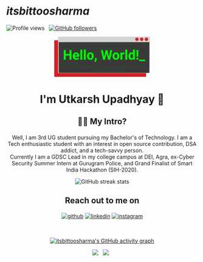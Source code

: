 # *itsbittoosharma* <div align="center">
        
![Profile views](https://gpvc.arturio.dev/18Sept2021)     [![GitHub followers](https://img.shields.io/github/followers/itsbittoosharma.svg?style=social&label=Follow)](https://github.com/itsbittoosharma?tab=followers)  
 </div>
 <p align="center">
    <a href="https://github.com/itsbittoosharma"><img width="50%" src="hello.png "/></a>
</p>
<h1 align="center"><p> I'm Utkarsh Upadhyay 👋</h1>

<h2 align="center"> 👨‍💻 My Intro?<br><p size="20"><font size="20"></font></p></h2>
<p align="center">
  Well, I am 3rd UG student pursuing my Bachelor's of Technology. 
I am a Tech enthusiastic student with an interest in open source contribution, DSA addict, and a tech-savvy person.
<br>
Currently I am a GDSC Lead in my college campus at DEI, Agra, ex-Cyber Security Summer Intern at Gurugram Police, and Grand Finalist of Smart India Hackathon (SIH-2020).
</p>


<div align="center">
    
![GitHub streak stats](https://github-readme-streak-stats.herokuapp.com/?user=itsbittoosharma)  
</div>
    
<h2 align="center">Reach out to me on </h2>

<div align="center"> 

[<img align="center" src='https://cdn.jsdelivr.net/npm/simple-icons@3.0.1/icons/github.svg' alt='github' height='40'>](https://github.com/itsbittoosharma) 
[<img align="center" src='https://cdn.jsdelivr.net/npm/simple-icons@3.0.1/icons/linkedin.svg' alt='linkedin' height='40'>](https://www.linkedin.com/in/utkarshup562/) 
[<img align="center" src='https://cdn.jsdelivr.net/npm/simple-icons@3.0.1/icons/instagram.svg' alt='instagram' height='40'>](https://www.instagram.com/itsbittoosharma/) 
<br><br><br> 
<!-- </div>
<h2 align="center">  Technology Stack</h2>

<p align="center">
  <img src="https://img.shields.io/badge/node.js%20-%2343853D.svg?&style=for-the-badge&logo=node.js&logoColor=white" />&nbsp;&nbsp;&nbsp;
    <img src="https://img.shields.io/badge/html5%20-%2343853D.svg?&style=for-the-badge&logo=html5&logoColor=white"     />&nbsp;&nbsp;&nbsp;
<img src="https://img.shields.io/badge/css3%20-%2343853D.svg?&style=for-the-badge&logo=css3&logoColor=white " />&nbsp;&nbsp;
<img src="https://img.shields.io/badge/javascript%20-%2343853D.svg?&style=for-the-badge&logo=javascript&logoColor=white " />&nbsp;&nbsp;
<img src="https://img.shields.io/badge/python%20-%2342853D.svg?&style=for-the-badge&logo=python&logoColor=white" />&nbsp;&nbsp; 
<img src="https://img.shields.io/badge/git%20-%231572B6.svg?&style=for-the-badge&logo=git&logoColor=white" />&nbsp;&nbsp;
 </p>
 
 <h2 align="center">Trophies</h2>
<div align="center">
    
[![trophy](https://github-profile-trophy.vercel.app/?username=itsbittoosharma)](https://github.com/ryo-ma/github-profile-trophy)
</div> -->
 
 [![itsbittoosharma's GitHub activity graph](https://activity-graph.herokuapp.com/graph?username=itsbittoosharma&theme=xcode)](https://git.io/itsbittoosharma)


<div align="center">
    <img src="https://github-readme-stats.vercel.app/api?username=itsbittoosharma&count_private=true&show_icons=true&theme=tokyonight"   >  
     
    <img src="https://github-readme-stats.vercel.app/api/top-langs/?username=itsbittoosharma&layout=compact&theme=react&count_private=true&hide=hack,php" > 
     

